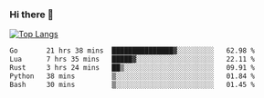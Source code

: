 ### Hi there 👋

<!--
**3Xpl0it3r/3Xpl0it3r** is a ✨ _special_ ✨ repository because its `README.md` (this file) appears on your GitHub profile.

Here are some ideas to get you started:

- 🔭 I’m currently working on ...
- 🌱 I’m currently learning ...
- 👯 I’m looking to collaborate on ...
- 🤔 I’m looking for help with ...
- 💬 Ask me about ...
- 📫 How to reach me: ...
- 😄 Pronouns: ...
- ⚡ Fun fact: ...
-->


[![Top Langs](https://github-readme-stats.vercel.app/api/top-langs/?username=3Xpl0it3r&layout=compact)](https://github.com/3Xpl0it3r/3Xpl0it3r)

<!--START_SECTION:waka-->

```txt
Go       21 hrs 38 mins  ███████████████▓░░░░░░░░░   62.98 %
Lua      7 hrs 35 mins   █████▓░░░░░░░░░░░░░░░░░░░   22.11 %
Rust     3 hrs 24 mins   ██▒░░░░░░░░░░░░░░░░░░░░░░   09.91 %
Python   38 mins         ▒░░░░░░░░░░░░░░░░░░░░░░░░   01.84 %
Bash     30 mins         ▒░░░░░░░░░░░░░░░░░░░░░░░░   01.45 %
```

<!--END_SECTION:waka-->
